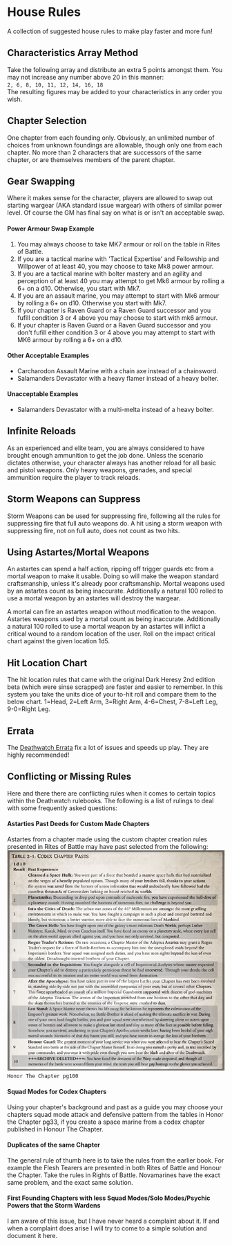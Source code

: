# House Rules

A collection of suggested house rules to make play faster and more fun!

## Characteristics Array Method
Take the following array and distribute an extra 5 points amongst them. You may not increase any number above 20 in this manner:  
`2, 6, 8, 10, 11, 12, 14, 16, 18`  
The resulting figures may be added to your characteristics in any order you wish.

## Chapter Selection
One chapter from each founding only. Obviously, an unlimited number of choices from unknown foundings are allowable, though only one from each chapter. No more than 2 characters that are successors of the same chapter, or are themselves members of the parent chapter.

## Gear Swapping
Where it makes sense for the character, players are allowed to swap out starting wargear (AKA standard issue wargear) with others of similar power level. Of course the GM has final say on what is or isn't an acceptable swap.

#### Power Armour Swap Example
1. You may always choose to take MK7 armour or roll on the table in Rites of Battle.
2. If you are a tactical marine with 'Tactical Expertise' and Fellowship and Willpower of at least 40, you may choose to take Mk8 power armour.
3. If you are a tactical marine with bolter mastery and an agility and perception of at least 40 you may attempt to get Mk6 armour by rolling a 6+ on a d10. Otherwise, you start with Mk7.
4. If you are an assault marine, you may attempt to start with Mk6 armour by rolling a 6+ on d10. Otherwise you start with Mk7.
5. If your chapter is Raven Guard or a Raven Guard successor and you fufill condition 3 or 4 above you may choose to start with mk6 armour.
6. If your chapter is Raven Guard or a Raven Guard successor and you don't fufill either condition 3 or 4 above you may attempt to start with MK6 armour by rolling a 6+ on a d10.

#### Other Acceptable Examples
 * Carcharodon Assault Marine with a chain axe instead of a chainsword.
 * Salamanders Devastator with a heavy flamer instead of a heavy bolter.

#### Unacceptable Examples
 * Salamanders Devastator with a multi-melta instead of a heavy bolter.

## Infinite Reloads
As an experienced and elite team, you are always considered to have brought enough ammunition to get the job done. Unless the scenario dictates otherwise, your character always has another reload for all basic and pistol weapons. Only heavy weapons, grenades, and special ammunition require the player to track reloads.

## Storm Weapons can Suppress
Storm Weapons can be used for suppressing fire, following all the rules for suppressing fire that full auto weapons do. A hit using a storm weapon with suppressing fire, not on full auto, does not count as two hits.

## Using Astartes/Mortal Weapons
An astartes can spend a half action, ripping off trigger guards etc from a mortal weapon to make it usable. Doing so will make the weapon standard craftsmanship, unless it's already poor craftsmanship. Mortal weapons used by an astartes count as being inaccurate. Additionally a natural 100 rolled to use a mortal weapon by an astartes will destroy the wargear.

A mortal can fire an astartes weapon without modification to the weapon. Astartes weapons used by a mortal count as being inaccurate. Additionally a natural 100 rolled to use a mortal weapon by an astartes will inflict a critical wound to a random location of the user. Roll on the impact critical chart against the given location 1d5.

## Hit Location Chart
The hit location rules that came with the original Dark Heresy 2nd edition beta (which were sinse scrapped) are faster and  easier to remember. In this system you take the units dice of your to-hit roll and compare them to the below chart.
1=Head, 2=Left Arm, 3=Right Arm, 4-6=Chest, 7-8=Left Leg, 9-0=Right Leg.

## Errata
The [Deathwatch Errata](DeathwatchErrata.pdf) fix a lot of issues and speeds up play. They are highly recommended!

## Conflicting or Missing Rules
Here and there there are conflicting rules when it comes to certain topics within the Deathwatch rulebooks. The following is a list of rulings to deal with some frequently asked questions:

#### Astarties Past Deeds for Custom Made Chapters
Astartes from a chapter made using the custom chapter creation rules presented in Rites of Battle may have past selected from the following:  
![Codex Pasts](images/AstartesPasts.png "Codex Pasts")
`Honor The Chapter pg100`

#### Squad Modes for Codex Chapters
Using your chapter's background and past as a guide you may choose your chapters squad mode attack and defensive pattern from the tables in Honor the Chapter pg33, if you create a space marine from a codex chapter published in Honour The Chapter.

#### Duplicates of the same Chapter
The general rule of thumb here is to take the rules from the earlier book. For example the Flesh Tearers are presented in both Rites of Battle and Honour the Chapter. Take the rules in Rights of Battle. Novamarines have the exact same problem, and the exact same solution.

#### First Founding Chapters with less Squad Modes/Solo Modes/Psychic Powers that the Storm Wardens
I am aware of this issue, but I have never heard a complaint about it. If and when a complaint does arise I will try to come to a simple solution and document it here.
